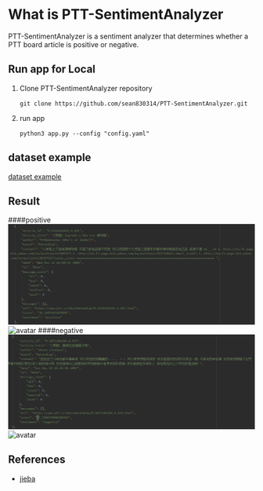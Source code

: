 # What is PTT-SentimentAnalyzer

PTT-SentimentAnalyzer is a sentiment analyzer that determines whether a PTT board article is positive or negative.

## Run app for Local

1. Clone PTT-SentimentAnalyzer repository
    ```shell
    git clone https://github.com/sean830314/PTT-SentimentAnalyzer.git
    ```
2. run app
    ```shell
    python3 app.py --config "config.yaml"
    ```
## dataset example
[dataset example](./data)

## Result
####positive
![avatar](./png/pos.PNG)
![avatar](./png/pos1.PNG)
####negative
![avatar](./png/neg.PNG)
![avatar](./png/neg1.PNG)
## References
- [jieba](https://github.com/fxsjy/jieba)

